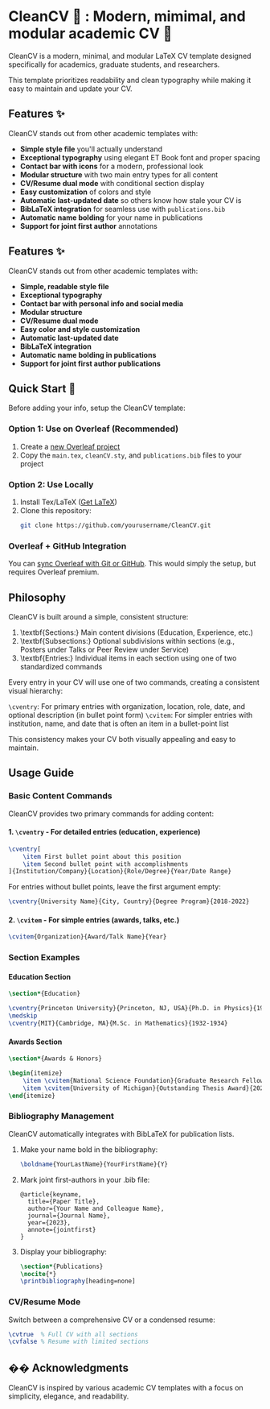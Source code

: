 # CleanCV :soap: : Modern, mimimal, and modular academic CV :page_facing_up:

CleanCV is a modern, minimal, and modular LaTeX CV template designed specifically for academics, graduate students, and researchers.

This template prioritizes readability and clean typography while making it easy to maintain and update your CV.

## Features :sparkles:

CleanCV stands out from other academic templates with:

- **Simple style file** you'll actually understand
- **Exceptional typography** using elegant ET Book font and proper spacing
- **Contact bar with icons** for a modern, professional look
- **Modular structure** with two main entry types for all content
- **CV/Resume dual mode** with conditional section display
- **Easy customization** of colors and style
- **Automatic last-updated date** so others know how stale your CV is
- **BibLaTeX integration** for seamless use with `publications.bib`
- **Automatic name bolding** for your name in publications
- **Support for joint first author** annotations

## Features :sparkles:

CleanCV stands out from other academic templates with:

- **Simple, readable style file**
- **Exceptional typography**
- **Contact bar with personal info and social media**
- **Modular structure**
- **CV/Resume dual mode**
- **Easy color and style customization**
- **Automatic last-updated date**
- **BibLaTeX integration**
- **Automatic name bolding in publications**
- **Support for joint first author publications**

## Quick Start :rocket:

Before adding your info, setup the CleanCV template:

### Option 1: Use on Overleaf (Recommended)
1. Create a [new Overleaf project](https://www.overleaf.com/learn/how-to/Creating_a_document_in_Overleaf)
2. Copy the `main.tex`, `cleanCV.sty`, and `publications.bib` files to your project

### Option 2: Use Locally
1. Install Tex/LaTeX ([Get LaTeX](https://www.latex-project.org/get/))
2. Clone this repository:
   ```bash
   git clone https://github.com/yourusername/CleanCV.git
   ```

### Overleaf + GitHub Integration
You can [sync Overleaf with Git or GitHub](https://www.overleaf.com/learn/how-to/Git_Integration_and_GitHub_Synchronization). This would simply the setup, but requires Overleaf premium.

## Philosophy

CleanCV is built around a simple, consistent structure:

1. \textbf{Sections:} Main content divisions (Education, Experience, etc.)
2. \textbf{Subsections:} Optional subdivisions within sections (e.g., Posters under Talks or Peer Review under Service)
3. \textbf{Entries:} Individual items in each section using one of two standardized commands

Every entry in your CV will use one of two commands, creating a consistent visual hierarchy:

`\cventry`: For primary entries with organization, location, role, date, and optional description (in bullet point form)
`\cvitem`: For simpler entries with institution, name, and date that is often an item in a bullet-point list

This consistency makes your CV both visually appealing and easy to maintain.

## Usage Guide

### Basic Content Commands

CleanCV provides two primary commands for adding content:

#### 1. `\cventry` - For detailed entries (education, experience)

```latex
\cventry[
    \item First bullet point about this position
    \item Second bullet point with accomplishments
]{Institution/Company}{Location}{Role/Degree}{Year/Date Range}
```

For entries without bullet points, leave the first argument empty:

```latex
\cventry{University Name}{City, Country}{Degree Program}{2018-2022}
```

#### 2. `\cvitem` - For simple entries (awards, talks, etc.)

```latex
\cvitem{Organization}{Award/Talk Name}{Year}
```

### Section Examples

#### Education Section

```latex
\section*{Education}

\cventry{Princeton University}{Princeton, NJ, USA}{Ph.D. in Physics}{1934-1938}
\medskip
\cventry{MIT}{Cambridge, MA}{M.Sc. in Mathematics}{1932-1934}
```

#### Awards Section

```latex
\section*{Awards & Honors}

\begin{itemize}
    \item \cvitem{National Science Foundation}{Graduate Research Fellowship}{2023}
    \item \cvitem{University of Michigan}{Outstanding Thesis Award}{2022}
\end{itemize}
```

### Bibliography Management

CleanCV automatically integrates with BibLaTeX for publication lists.

1. Make your name bold in the bibliography:
   ```latex
   \boldname{YourLastName}{YourFirstName}{Y}
   ```

2. Mark joint first-authors in your .bib file:
   ```
   @article{keyname,
     title={Paper Title},
     author={Your Name and Colleague Name},
     journal={Journal Name},
     year={2023},
     annote={jointfirst}
   }
   ```

3. Display your bibliography:
   ```latex
   \section*{Publications}
   \nocite{*}
   \printbibliography[heading=none]
   ```

### CV/Resume Mode

Switch between a comprehensive CV or a condensed resume:

```latex
\cvtrue  % Full CV with all sections
\cvfalse % Resume with limited sections
```

## �� Acknowledgments

CleanCV is inspired by various academic CV templates with a focus on simplicity, elegance, and readability.